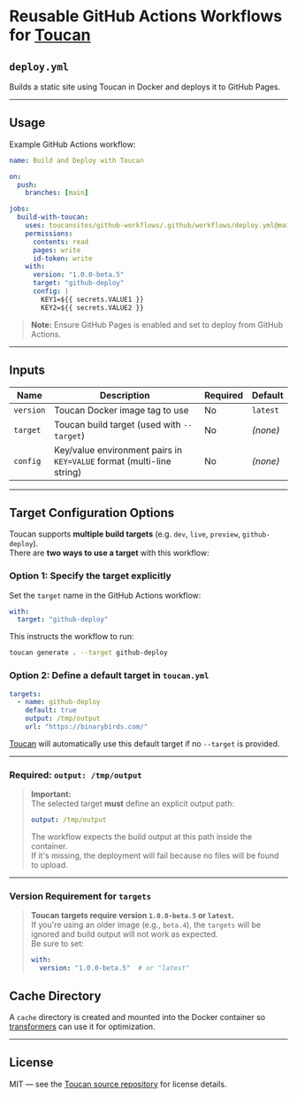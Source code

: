 # Reusable GitHub Actions Workflows for [Toucan](https://github.com/toucansites/toucan)

## `deploy.yml`

Builds a static site using Toucan in Docker and deploys it to GitHub Pages.

---

## Usage

Example GitHub Actions workflow:

```yaml
name: Build and Deploy with Toucan

on:
  push:
    branches: [main]

jobs:
  build-with-toucan:
    uses: toucansites/github-workflows/.github/workflows/deploy.yml@main
    permissions:
      contents: read
      pages: write
      id-token: write
    with:
      version: "1.0.0-beta.5"
      target: "github-deploy"
      config: |
        KEY1=${{ secrets.VALUE1 }}
        KEY2=${{ secrets.VALUE2 }}
```

> **Note:** Ensure GitHub Pages is enabled and set to deploy from GitHub Actions.

---

## Inputs

| Name     | Description                                                | Required | Default         |
|----------|------------------------------------------------------------|----------|-----------------|
| `version` | Toucan Docker image tag to use                             | No       | `latest`        |
| `target`  | Toucan build target (used with `--target`)                 | No       | *(none)*        |
| `config`  | Key/value environment pairs in `KEY=VALUE` format (multi-line string) | No | *(none)* |

---

## Target Configuration Options

Toucan supports **multiple build targets** (e.g. `dev`, `live`, `preview`, `github-deploy`).  
There are **two ways to use a target** with this workflow:

### Option 1: Specify the target explicitly

Set the `target` name in the GitHub Actions workflow:

```yaml
with:
  target: "github-deploy"
```

This instructs the workflow to run:

```bash
toucan generate . --target github-deploy
```

### Option 2: Define a default target in `toucan.yml`

```yaml
targets:
  - name: github-deploy
    default: true
    output: /tmp/output
    url: "https://binarybirds.com/"
```

[Toucan](https://github.com/toucansites/toucan) will automatically use this default target if no `--target` is provided.

---

### Required: `output: /tmp/output`

> **Important:**  
> The selected target **must** define an explicit output path:
>
> ```yaml
> output: /tmp/output
> ```
>
> The workflow expects the build output at this path inside the container.  
> If it's missing, the deployment will fail because no files will be found to upload.

---

### Version Requirement for `targets`

> **Toucan targets require version `1.0.0-beta.5` or `latest`.**  
> If you're using an older image (e.g., `beta.4`), the `targets` will be ignored and build output will not work as expected.  
> Be sure to set:
>
> ```yaml
> with:
>   version: "1.0.0-beta.5"  # or "latest"
> ```

## Cache Directory

A `cache` directory is created and mounted into the Docker container so [transformers](https://toucansites.com/docs/rendering/transformers/) can use it for optimization.

---

## License

MIT — see the [Toucan source repository](https://github.com/toucansites/toucan) for license details.
